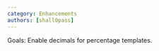 ```yaml
---
category: Enhancements
authors: [shall0pass]
---
```


Goals: Enable decimals for percentage templates.
